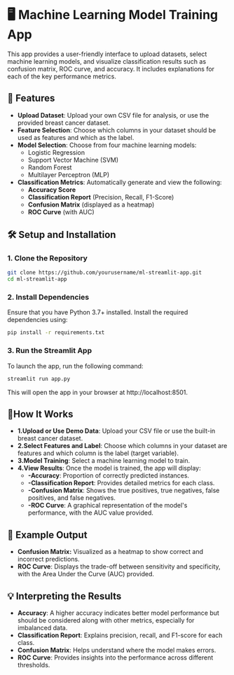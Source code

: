 # 🖥️ Machine Learning Model Training App

This app provides a user-friendly interface to upload datasets, select machine learning models, and visualize classification results such as confusion matrix, ROC curve, and accuracy. It includes explanations for each of the key performance metrics.

## 🚀 Features

- **Upload Dataset**: Upload your own CSV file for analysis, or use the provided breast cancer dataset.
- **Feature Selection**: Choose which columns in your dataset should be used as features and which as the label.
- **Model Selection**: Choose from four machine learning models:
  - Logistic Regression
  - Support Vector Machine (SVM)
  - Random Forest
  - Multilayer Perceptron (MLP)
- **Classification Metrics**: Automatically generate and view the following:
  - **Accuracy Score**
  - **Classification Report** (Precision, Recall, F1-Score)
  - **Confusion Matrix** (displayed as a heatmap)
  - **ROC Curve** (with AUC)

## 🛠️ Setup and Installation

### 1. Clone the Repository

```bash
git clone https://github.com/yourusername/ml-streamlit-app.git
cd ml-streamlit-app
```

### 2. Install Dependencies

Ensure that you have Python 3.7+ installed. Install the required dependencies using:

```bash
pip install -r requirements.txt
```

### 3. Run the Streamlit App
To launch the app, run the following command:

```bash
streamlit run app.py
```

This will open the app in your browser at http://localhost:8501.

## 📝How It Works
- **1.Upload or Use Demo Data**: Upload your CSV file or use the built-in breast cancer dataset.
- **2.Select Features and Label**: Choose which columns in your dataset are features and which column is the label (target variable).
- **3.Model Training**: Select a machine learning model to train.
- **4.View Results**: Once the model is trained, the app will display:
  - **-Accuracy**: Proportion of correctly predicted instances.
  - **-Classification Report**: Provides detailed metrics for each class.
  - **-Confusion Matrix**: Shows the true positives, true negatives, false positives, and false negatives.
  - **-ROC Curve**: A graphical representation of the model's performance, with the AUC value provided.

## 🎉 Example Output
- **Confusion Matrix:** Visualized as a heatmap to show correct and incorrect predictions.
- **ROC Curve**: Displays the trade-off between sensitivity and specificity, with the Area Under the Curve (AUC) provided.

## 💡 Interpreting the Results
- **Accuracy**: A higher accuracy indicates better model performance but should be considered along with other metrics, especially for imbalanced data.
- **Classification Report**: Explains precision, recall, and F1-score for each class.
- **Confusion Matrix**: Helps understand where the model makes errors.
- **ROC Curve**: Provides insights into the performance across different thresholds.



